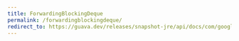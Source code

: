 ```yaml
---
title: ForwardingBlockingDeque
permalink: /forwardingblockingdeque/
redirect_to: https://guava.dev/releases/snapshot-jre/api/docs/com/google/common/util/concurrent/ForwardingBlockingDeque.html
---
```

